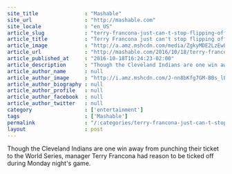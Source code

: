 ```yaml
---
site_title               : "Mashable"
site_url                 : "http://mashable.com"
site_locale              : "en_US"
article_slug             : "terry-francona-just-can-t-stop-flipping-off-cameras-during-baseball-games"
article_title            : "Terry Francona just can't stop flipping off cameras during baseball games"
article_image            : "http://a.amz.mshcdn.com/media/ZgkyMDE2LzEwLzE4L2JjLzEzN2VkNDVjZTVlNzQ1NGJiMTRmODIzMDc0OTQ5YThhLjM1YTgyLmpwZwpwCXRodW1iCTEyMDB4NjMwCmUJanBn/f2a95a71/f91/137ed45ce5e7454bb14f823074949a8a.jpg"
article_url              : "http://mashable.com/2016/10/18/terry-francona-flip-off-camera/"
article_published_at     : "2016-10-18T16:24:23-02:00"
article_description      : "Though the Cleveland Indians are one win away from punching their ticket to the World Series, manager Terry Francona had reason to be ticked off during Monday night's game."
article_author_name      : null
article_author_image     : "http://i.amz.mshcdn.com/J-nn8bKfg7GM-BBs_lEGYHASgB0=/90x90/2016%2F09%2F16%2Fdb%2FJK6x_Dfv.6b871.jpg"
article_author_biography : null
article_author_profile   : null
article_author_facebook  : null
article_author_twitter   : null
category                 : ['entertainment']
tags                     : ['Mashable']
permalink                : "/:categories/terry-francona-just-can-t-stop-flipping-off-cameras-during-baseball-games/"
layout                   : post
---
```


Though the Cleveland Indians are one win away from punching their ticket to the World Series, manager Terry Francona had reason to be ticked off during Monday night's game.
